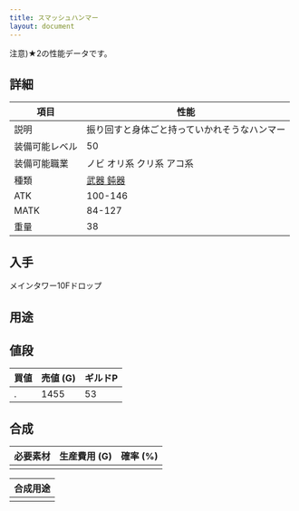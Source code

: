 ```yaml
---
title: スマッシュハンマー
layout: document
---
```

注意)★2の性能データです。
## 詳細


|項目|性能|
|---|---|
|説明|振り回すと身体ごと持っていかれそうなハンマー|
|装備可能レベル|50|
|装備可能職業|ノビ オリ系 クリ系 アコ系|
|種類|[武器 鈍器](武器(鈍器))|
|ATK|100-146|
|MATK|84-127|
|重量|38|

## 入手

メインタワー10Fドロップ

## 用途


## 値段


|買値|売値 (G)|ギルドP|
|---|---|---|
|.|1455|53|

## 合成


|必要素材|生産費用 (G)|確率 (%)|
|---|---|---|
||||


|合成用途|
|---|
||